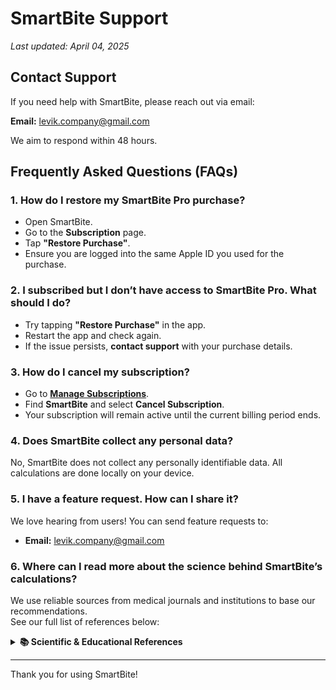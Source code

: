 # SmartBite Support

_Last updated: April 04, 2025_

## Contact Support
If you need help with SmartBite, please reach out via email:

**Email:** [levik.company@gmail.com](mailto:levik.company@gmail.com)

We aim to respond within 48 hours.

## Frequently Asked Questions (FAQs)

### **1. How do I restore my SmartBite Pro purchase?**
- Open SmartBite.
- Go to the **Subscription** page.
- Tap **"Restore Purchase"**.
- Ensure you are logged into the same Apple ID you used for the purchase.

### **2. I subscribed but I don’t have access to SmartBite Pro. What should I do?**
- Try tapping **"Restore Purchase"** in the app.
- Restart the app and check again.
- If the issue persists, **contact support** with your purchase details.

### **3. How do I cancel my subscription?**
- Go to **[Manage Subscriptions](https://apps.apple.com/account/subscriptions)**.
- Find **SmartBite** and select **Cancel Subscription**.
- Your subscription will remain active until the current billing period ends.

### **4. Does SmartBite collect any personal data?**
No, SmartBite does not collect any personally identifiable data. All calculations are done locally on your device.

### **5. I have a feature request. How can I share it?**
We love hearing from users! You can send feature requests to:
- **Email:** [levik.company@gmail.com](mailto:levik.company@gmail.com)

### **6. Where can I read more about the science behind SmartBite’s calculations?**
We use reliable sources from medical journals and institutions to base our recommendations.  
See our full list of references below:

<details>
<summary><strong>📚 Scientific & Educational References</strong></summary>

<br>

### 🧮 Calculations & Weight Maintenance
- [Mifflin-St. Jeor Formula](https://nutrium.com/blog/mifflin-st-jeor-for-nutrition-professionals/)
- [Maintaining Weight Loss – Johns Hopkins](https://www.hopkinsmedicine.org/health/wellness-and-prevention/maintaining-weight-loss)
- [Healthline: Reverse Dieting](https://www.healthline.com/nutrition/how-to-reverse-diet-without-gaining-weight)
- [GoodRx: Reverse Dieting](https://www.goodrx.com/well-being/diet-nutrition/reverse-dieting)
- [Metabolic Consequences of Weight Reduction (NCBI)](https://www.ncbi.nlm.nih.gov/books/NBK572145/)
- [Keeping the Weight Off – Stanford Health](https://stanfordhealthcare.org/medical-conditions/healthy-living/obesity/weight-loss-maintenance.html)
- [Maintenance of Lost Weight – NCBI](https://pmc.ncbi.nlm.nih.gov/articles/PMC5764193/)
- [CDC: Losing Weight](https://www.cdc.gov/healthy-weight-growth/losing-weight/index.html)
- [Mayo Clinic: Weight Loss](https://www.mayoclinic.org/healthy-lifestyle/weight-loss/in-depth/weight-loss/art-20047752)

### 🧪 Protein, Nutrition & Macronutrients
- [Dietary Protein and Muscle Mass – NCBI](https://pmc.ncbi.nlm.nih.gov/articles/PMC6566799/)
- [How Much Protein Do You Need – UnityPoint](https://www.unitypoint.org/news-and-articles/how-much-protein-do-you-need-daily-ideal-protein-intake-for-muscle-growth-weight-loss-and-managing-chronic-conditions)
- [Harvard: Nutrition Topics](https://www.health.harvard.edu/topics/nutrition)
- [Harvard: Carbohydrates](https://nutritionsource.hsph.harvard.edu/carbohydrates/)
- [Harvard: Vegetables & Fruits](https://nutritionsource.hsph.harvard.edu/what-should-you-eat/vegetables-and-fruits/)
- [Healthline: How to Count Macros](https://www.healthline.com/nutrition/how-to-count-macros)

### ⚠️ Health Risks & Caloric Restriction
- [Excessive Weight Loss Risks – NCBI](https://www.ncbi.nlm.nih.gov/books/NBK603752/)
- [Fad Diet Risks – Oklahoma State Extension](https://extension.okstate.edu/fact-sheets/the-health-risk-of-fad-diets.html)
- [Healthline: Risks of Calorie Restriction](https://www.healthline.com/nutrition/calorie-restriction-risks)

### 🍽️ Malnutrition & Undereating
- [Malnutrition – NCBI](https://pmc.ncbi.nlm.nih.gov/articles/PMC4951875/)
- [Not Eating – The Bulimia Project](https://bulimia.com/eating-disorders/the-effects-of-not-eating/)
- [Effects of Undereating – Eating Disorders UK](https://eating-disorders.org.uk/information/the-effects-of-under-eating/)

### 🌙 Eating Patterns & Cravings
- [Curb Nighttime Cravings – Virtua Health](https://www.virtua.org/articles/7-easy-ways-to-curb-your-nighttime-snack-cravings)
- [Is Eating Before Bed Bad? – Cleveland Clinic](https://health.clevelandclinic.org/is-eating-before-bed-bad-for-you)

### 💤 Sleep & Nutrition
- [Sleep & Metabolism – NCBI](https://pmc.ncbi.nlm.nih.gov/articles/PMC9031614/)
- [Sleep Restriction & Food Intake – NCBI](https://pmc.ncbi.nlm.nih.gov/articles/PMC1991337/)
- [Insulin Sensitivity – Biomed Central](https://dmsjournal.biomedcentral.com/articles/10.1186/s13098-015-0018-3)
- [Sleep & Obesity – Wiley](https://onlinelibrary.wiley.com/doi/full/10.1002/oby.23616)
- [Sleep & Food Intake – Cambridge](https://www.cambridge.org/core/journals/nutrition-research-reviews/article/influence-of-sleep-and-sleep-loss-upon-food-intake-and-metabolism/A872D75B6A9364C5BFEDB4630CF73A41)
- [Sleep & Nutrition – MDPI](https://www.mdpi.com/2072-6643/14/24/5196)

### ✨ Cellulite
- [Causes & Treatment – Canadian Clinic](https://www.canadian.cz/en/articles-and-news/cellulite-causes-and-treatment)
- [Cleveland Clinic – Cellulite Info](https://my.clevelandclinic.org/health/diseases/17694-cellulite)

</details>

---

Thank you for using SmartBite!
